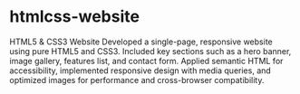 # htmlcss-website
HTML5 &amp; CSS3  Website Developed a single-page, responsive website using pure HTML5 and CSS3. Included key sections such as a hero banner, image gallery, features list, and contact form. Applied semantic HTML for accessibility, implemented responsive design with media queries, and optimized images for performance and cross-browser compatibility.
